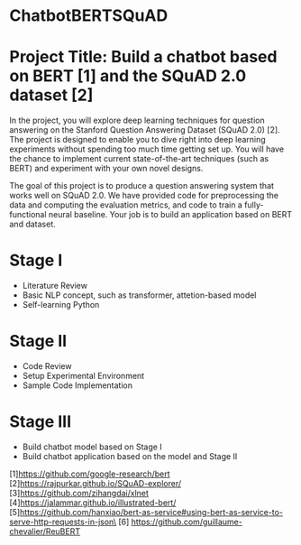 # ChatbotBERTSQuAD

# Project Title: Build a chatbot based on BERT [1] and the SQuAD 2.0 dataset [2]

In the project, you will explore deep learning techniques for question answering on the Stanford Question Answering Dataset (SQuAD 2.0) [2]. The project is designed to enable you to dive right into deep learning experiments without spending too much time getting set up. You will have the chance to implement current state-of-the-art techniques (such as BERT) and experiment with your own novel designs.

The goal of this project is to produce a question answering system that works well on SQuAD 2.0. We have provided code for preprocessing the data and computing the evaluation metrics, and code to train a fully-functional neural baseline. Your job is to build an application based on BERT and dataset.

# Stage I

  - Literature Review
  - Basic NLP concept, such as transformer, attetion-based model
  - Self-learning Python
  
# Stage II

  - Code Review
  - Setup Experimental Environment
  - Sample Code Implementation
  
# Stage III

  - Build chatbot model based on Stage I
  - Build chatbot application based on the model and Stage II

[1]https://github.com/google-research/bert \
[2]https://rajpurkar.github.io/SQuAD-explorer/ \
[3]https://github.com/zihangdai/xlnet \
[4]https://jalammar.github.io/illustrated-bert/ \
[5]https://github.com/hanxiao/bert-as-service#using-bert-as-service-to-serve-http-requests-in-json\
[6] https://github.com/guillaume-chevalier/ReuBERT
